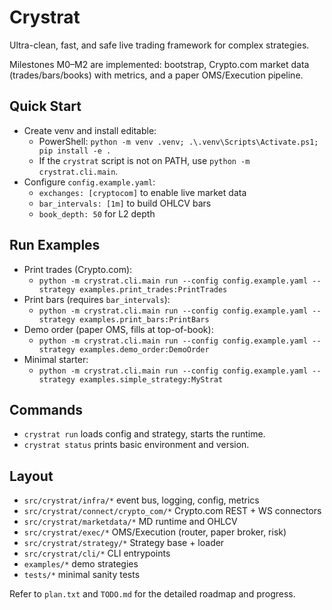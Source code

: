# Crystrat

Ultra-clean, fast, and safe live trading framework for complex strategies.

Milestones M0–M2 are implemented: bootstrap, Crypto.com market data (trades/bars/books) with metrics, and a paper OMS/Execution pipeline.

## Quick Start

- Create venv and install editable:
  - PowerShell: `python -m venv .venv; .\.venv\Scripts\Activate.ps1; pip install -e .`
  - If the `crystrat` script is not on PATH, use `python -m crystrat.cli.main`.
- Configure `config.example.yaml`:
  - `exchanges: [cryptocom]` to enable live market data
  - `bar_intervals: [1m]` to build OHLCV bars
  - `book_depth: 50` for L2 depth

## Run Examples

- Print trades (Crypto.com):
  - `python -m crystrat.cli.main run --config config.example.yaml --strategy examples.print_trades:PrintTrades`
- Print bars (requires `bar_intervals`):
  - `python -m crystrat.cli.main run --config config.example.yaml --strategy examples.print_bars:PrintBars`
- Demo order (paper OMS, fills at top-of-book):
  - `python -m crystrat.cli.main run --config config.example.yaml --strategy examples.demo_order:DemoOrder`
- Minimal starter:
  - `python -m crystrat.cli.main run --config config.example.yaml --strategy examples.simple_strategy:MyStrat`

## Commands

- `crystrat run` loads config and strategy, starts the runtime.
- `crystrat status` prints basic environment and version.

## Layout

- `src/crystrat/infra/*` event bus, logging, config, metrics
- `src/crystrat/connect/crypto_com/*` Crypto.com REST + WS connectors
- `src/crystrat/marketdata/*` MD runtime and OHLCV
- `src/crystrat/exec/*` OMS/Execution (router, paper broker, risk)
- `src/crystrat/strategy/*` Strategy base + loader
- `src/crystrat/cli/*` CLI entrypoints
- `examples/*` demo strategies
- `tests/*` minimal sanity tests

Refer to `plan.txt` and `TODO.md` for the detailed roadmap and progress.

